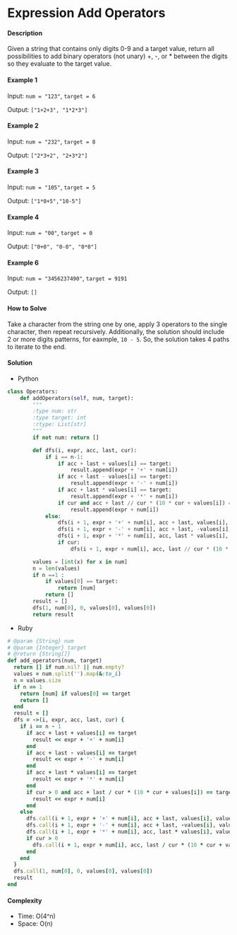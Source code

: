 # Expression Add Operators

#### Description

Given a string that contains only digits 0-9 and a target value, return all possibilities to add binary operators (not unary) +, -, or * between the digits so they evaluate to the target value.

#### Example 1
Input: `num = "123"`, `target = 6`

Output: `["1+2+3", "1*2*3"] `

#### Example 2
Input: `num = "232"`, `target = 8`

Output: `["2*3+2", "2+3*2"]`

#### Example 3
Input: `num = "105"`, `target = 5`

Output: `["1*0+5","10-5"]`

#### Example 4
Input: `num = "00"`, `target = 0`

Output: `["0+0", "0-0", "0*0"]`

#### Example 6
Input: `num = "3456237490"`, `target = 9191`

Output: `[]`

#### How to Solve

Take a character from the string one by one, apply 3 operators to the single character, then repeat recursively. Additionally, the solution should include 2 or more digits patterns, for eaxmple, `10 - 5`.
So, the solution takes 4 paths to iterate to the end.

#### Solution
- Python

```python
class Operators:
    def addOperators(self, num, target):
        """
        :type num: str
        :type target: int
        :rtype: List[str]
        """
        if not num: return []

        def dfs(i, expr, acc, last, cur):
            if i == n-1:
                if acc + last + values[i] == target:
                    result.append(expr + '+' + num[i])
                if acc + last - values[i] == target:
                    result.append(expr + '-' + num[i])
                if acc + last * values[i] == target:
                    result.append(expr + '*' + num[i])
                if cur and acc + last // cur * (10 * cur + values[i]) == target:
                    result.append(expr + num[i])
            else:
                dfs(i + 1, expr + '+' + num[i], acc + last, values[i], values[i])
                dfs(i + 1, expr + '-' + num[i], acc + last, -values[i], values[i])
                dfs(i + 1, expr + '*' + num[i], acc, last * values[i], values[i])
                if cur:
                    dfs(i + 1, expr + num[i], acc, last // cur * (10 * cur + values[i]), 10 * cur + values[i])

        values = [int(x) for x in num]
        n = len(values)
        if n ==1 :
            if values[0] == target:
                return [num]
            return []
        result = []
        dfs(1, num[0], 0, values[0], values[0])
        return result
```

- Ruby

```ruby
# @param {String} num
# @param {Integer} target
# @return {String[]}
def add_operators(num, target)
  return [] if num.nil? || num.empty?
  values = num.split('').map(&:to_i)
  n = values.size
  if n == 1
    return [num] if values[0] == target
    return []
  end
  result = []
  dfs = ->(i, expr, acc, last, cur) {
    if i == n - 1
      if acc + last + values[i] == target
        result << expr + '+' + num[i]
      end
      if acc + last - values[i] == target
        result << expr + '-' + num[i]
      end
      if acc + last * values[i] == target
        result << expr + '*' + num[i]
      end
      if cur > 0 and acc + last / cur * (10 * cur + values[i]) == target
        result << expr + num[i]
      end
    else
      dfs.call(i + 1, expr + '+' + num[i], acc + last, values[i], values[i])
      dfs.call(i + 1, expr + '-' + num[i], acc + last, -values[i], values[i])
      dfs.call(i + 1, expr + '*' + num[i], acc, last * values[i], values[i])
      if cur > 0
        dfs.call(i + 1, expr + num[i], acc, last / cur * (10 * cur + values[i]), 10 * cur + values[i])
      end
    end
  }
  dfs.call(1, num[0], 0, values[0], values[0])
  result
end
```

#### Complexity
- Time: O(4^n)
- Space: O(n)